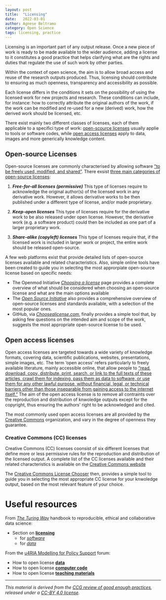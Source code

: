 ```yaml
---
layout: post
title:  "Licensing"
date:   2022-03-01 
author: Agnese Beltramo
category: Open Science 
tags: licensing, practice
---
```



Licensing is an important part of any output release. Once a new piece of work is ready to be made available to the wider audience, adding a license to it constitutes a good practice that helps clarifying what are the rights and duties that regulate the use of such work by other parties. 

Within the context of open science, the aim is to allow broad access and reuse of the research outputs produced. Thus, licensing should contribute to ensuring as much openness, transparency and accessibility as possible.

Each license differs in the conditions it sets on the possibility of using the licensed work for new projects and research. These conditions can include, for instance: how to correctly attribute the original authors of the work, if the work can be modified and re-used for a new (derived) work, how the derived work should be licensed, etc.

There exist mainly two different classes of licenses, each of them applicable to a specifici type of work: [open-scource licenses](#open-source-licenses) usually applie to tools or software codes, while [open access licenses](#open-access-licenses) apply to data, images and more generically knowledge content.


## Open-source Licenses
Open-source licenses are commonly characterised by allowing software ["to be freely used, modified, and shared”][1]. There exsist [three main categories of open-source licenses][2]:

1. ***Free-for-all licenses (permissive)***
This type of licenses require to acknowledge the original author(s) of the licensed work in any derivative work. However, it allows derivative works to be then published under a different type of license, and/or made proprietary.

2. ***Keep-open licenses***
This type of licenses require for the derivative work to be also released under open license. However, the derivative work (e.g. a software product) could then be included as one part of a larger proprietary work.

3. ***Share-alike (copyleft) licenses***
This type of licenses require that, if the licensed work is included in larger work or project, the entire work should be released open-source.


A few web platforms exist that provide detailed lists of open-source licenses available and related characteristics. Also, simple online tools have been created to guide you in selecting the most approrpiate open-source license based on specific needs:
- The Openmod Initiative [*Choosing a license*][3] page provides a complete overview of what should be considered when choosing an open-source license and what are the main options available
- The [*Open Source Initiative*][1] also provides a comprehensive overview of open-source licenses and standards available, with a selection of the most popular ones.
- GitHub, via [*Choosealicense.com*][4], finally provides a simple tool that, by asking few questions on the intended aim and scope of the work, suggests the most appropriate open-source license to be used.


## Open access licenses
Open access licenses are targeted towards a wide variety of knowledge formats, covering data, scientific publications, websites, presentations, simple images, etc.
The term ‘open access’ refers particularly to freely available literature, mainly accessible online, that allow people to [“read, download, copy, distribute, print, search, or link to the full texts of these articles, crawl them for indexing, pass them as data to software, or use them for any other lawful purpose, without financial, legal, or technical barriers other than those inseparable from gaining access to the internet itself.”][5] The aim of the open access license is to remove all contraints over the reproduction and distribution of knwoledge outputs except for the copyright, thus ensuring the authors' right to be acknowledged and cited.

The most commonly used open access licenses are all provided by the [Creative Commons](<https://creativecommons.org/>) organization, and vary in the degree of openness they guarantee.

### Creative Commons (CC) licenses
Creative Commons (CC) licenses coonsist of six different licenses that define more or less permissive rules for the reproduction and distribution of the licensed output. A complete list of the CC licenses available and their related characteristics is available on the [Creative Commons website][6]

The [Creative Commons License Chooser][7] then, provides a simple tool to guide you in selecting the most appropriate CC license for your knwoledge output, based on the most relevant feature of your choice.


# Useful resources
From [*The Turing Way*](https://the-turing-way.netlify.app/welcome.html) handbook to reproducible, ethical and collaborative data science:
- Section on [**licensing**](https://the-turing-way.netlify.app/reproducible-research/licensing.html)
   - for [*software*](https://the-turing-way.netlify.app/reproducible-research/licensing/licensing-software.html)
   - for [*data*](https://the-turing-way.netlify.app/reproducible-research/licensing/licensing-data.html)

From the [u4RIA Modelling for Policy Support](https://forum.u4ria.org/t/how-to-open-license-teaching-materials/24) forum:
- How to open license [**data**](https://forum.u4ria.org/t/how-to-open-license-data/22)
- How to open license [**computer code**](https://forum.u4ria.org/t/how-to-open-license-computer-code/23)
- How to open license [**teaching materials**](https://forum.u4ria.org/t/how-to-open-license-teaching-materials/24)




---------
*This material is derived from the [CCG review of good enough practices][8], released under a [CC-BY 4.0 license][9].*


[1]: <https://opensource.org/licenses> "Opensource.org, 2021. Licenses & Standards, *Open Source Initiative*. Available at: https://opensource.org/licenses (accessed Dec. 02, 2021)."

[2]: <https://ieeexplore.ieee.org/document/5370763> "Engelfriet, A., 2010. Choosing an Open Source License, *IEEE Software*, vol. 27, no. 1, pp. 48–49. DOI: 10.1109/MS.2010.5"

[3]: <https://wiki.openmod-initiative.org/wiki/Choosing_a_license> "Openmod Initiative, 2021. Choosing a license, *wiki.openmod-initiative.org*. Available at: https://wiki.openmod-initiative.org/wiki/Choosing_a_license (accessed Dec. 02, 1090 2021)."

[4]: <https://choosealicense.com/> "GitHub, Inc. Choose an open source license, *Choosealicense.com*. Available at: https://choosealicense.com/ (accessed Dec. 02, 2021)." 
[5]: <> "Chan, L., Cuplinska, D., Eisen, M., Friend, F., Genova, Y., Guedon, J.C., Hagemann, M., Harnad, S., Johnson, R., Kupryte, R., La Manna, M., Rev, I., Segbert, M., de Souza, S., Suber, P., Velterop, J., 2022. Budapest Open Access Initiative (BOAI), *Budapest Open Access Initiative*. Available at: https://www.budapestopenaccessinitiative.org/read/ (accessed Dec. 03, 2021)"
 
[6]:<https://creativecommons.org/about/cclicenses/> "Creative Commons. About CC Licenses, *Creative Commons*. Available at: https://creativecommons.org/about/cclicenses/ (accessed Dec. 02, 2021)."

[7]: <https://creativecommons.org/choose/> "Creative Commons. Choose a License, *Creative Commons*. Available at: https://creativecommons.org/choose/ (accessed Dec. 03, 2021)."

[8]: https://doi.org/10.5281/zenodo.5911546 "Usher, William, Beltramo, Agnese, Gardumi, Francesco, Martin, Viktoria, & Petrarulo, Luca. (2022). CCG Platform - Body of Knowledge: Review of Good Practice (1.3). Zenodo. https://doi.org/10.5281/zenodo.5911546"

[9]: https://creativecommons.org/licenses/by/4.0/legalcode
